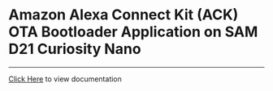 # Amazon Alexa Connect Kit (ACK) OTA Bootloader Application on SAM D21 Curiosity Nano
-----

[Click Here](https://onlinedocs.microchip.com/v2/keyword-lookup?keyword=SAM_D21_CNANO_AMAZON_ACK_OTA_BOOTLOADER&redirect=true) to view documentation